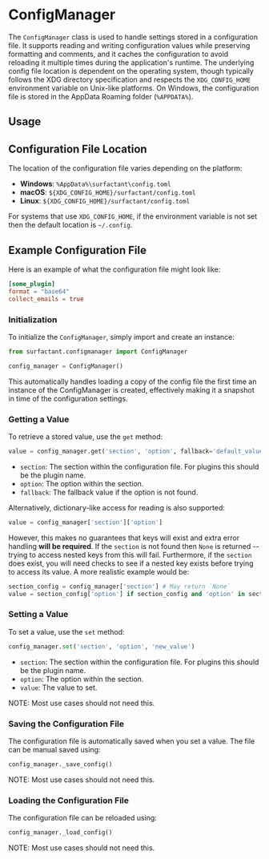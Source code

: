 # ConfigManager

The `ConfigManager` class is used to handle settings stored in a configuration file. It supports reading and writing configuration values while preserving formatting and comments, and it caches the configuration to avoid reloading it multiple times during the application's runtime. The underlying config file location is dependent on the operating system, though typically follows the XDG directory specification and respects the `XDG_CONFIG_HOME` environment variable on Unix-like platforms. On Windows, the configuration file is stored in the AppData Roaming folder (`%APPDATA%`).

## Usage

## Configuration File Location

The location of the configuration file varies depending on the platform:

- **Windows**: `%AppData%\surfactant\config.toml`
- **macOS**: `${XDG_CONFIG_HOME}/surfactant/config.toml`
- **Linux**: `${XDG_CONFIG_HOME}/surfactant/config.toml`

For systems that use `XDG_CONFIG_HOME`, if the environment variable is not set then the default location is `~/.config`.

## Example Configuration File

Here is an example of what the configuration file might look like:

```toml
[some_plugin]
format = "base64"
collect_emails = true
```

### Initialization

To initialize the `ConfigManager`, simply import and create an instance:

```python
from surfactant.configmanager import ConfigManager

config_manager = ConfigManager()
```

This automatically handles loading a copy of the config file the first time an instance of the ConfigManager is created, effectively making it a snapshot in time of the configuration settings.

### Getting a Value

To retrieve a stored value, use the `get` method:

```python
value = config_manager.get('section', 'option', fallback='default_value')
```

- `section`: The section within the configuration file. For plugins this should be the plugin name.
- `option`: The option within the section.
- `fallback`: The fallback value if the option is not found.

Alternatively, dictionary-like access for reading is also supported:

```python
value = config_manager['section']['option']
```

However, this makes no guarantees that keys will exist and extra error handling **will be required**. If the `section` is not found then `None` is returned -- trying to access nested keys from this will fail. Furthermore, if the `section` does exist, you will need checks to see if a nested key exists before trying to access its value. A more realistic example would be:

```python
section_config = config_manager['section'] # May return `None`
value = section_config['option'] if section_config and 'option' in section_config else None
```

### Setting a Value

To set a value, use the `set` method:

```python
config_manager.set('section', 'option', 'new_value')
```

- `section`: The section within the configuration file. For plugins this should be the plugin name.
- `option`: The option within the section.
- `value`: The value to set.

NOTE: Most use cases should not need this.

### Saving the Configuration File

The configuration file is automatically saved when you set a value. The file can be manual saved using:

```python
config_manager._save_config()
```

NOTE: Most use cases should not need this.

### Loading the Configuration File

The configuration file can be reloaded using:

```python
config_manager._load_config()
```

NOTE: Most use cases should not need this.
